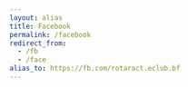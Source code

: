 ```yaml
---
layout: alias
title: Facebook
permalink: /facebook
redirect_from:
  - /fb
  - /face
alias_to: https://fb.com/rotaract.eclub.bf
---
```

